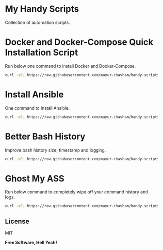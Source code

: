 # My Handy Scripts

Collection of automation scripts.


# Docker and Docker-Compose Quick Installation Script

Run below one command to install Docker and Docker-Compose.

``` bash
curl -sSL https://raw.githubusercontent.com/mayur-chavhan/handy-scripts/install-docker.sh | bash
```

# Install Ansible

One command to Install Ansible.

```bash
curl -sSL https://raw.githubusercontent.com/mayur-chavhan/handy-scripts/install-ansible.sh | bash
```
# Better Bash History

Improve bash history size, timestamp and logging.

```bash
curl -sSL https://raw.githubusercontent.com/mayur-chavhan/handy-scripts/better-history.sh | bash
```

# Ghost My ASS

Run below command to completely wipe off your command history and logs.

```bash
curl -sSL https://raw.githubusercontent.com/mayur-chavhan/handy-scripts/ghost-my-ass.sh | bash
```



## License

MIT

**Free Software, Hell Yeah!**